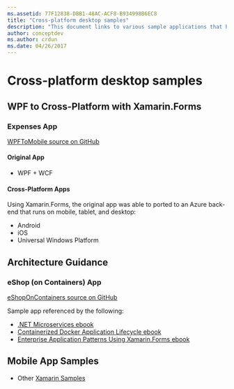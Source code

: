 ```yaml
---
ms.assetid: 77F12838-DBB1-48AC-ACF8-B934998B6EC8
title: "Cross-platform desktop samples"
description: "This document links to various sample applications that have been ported to run as cross-platform apps with Xamarin."
author: conceptdev
ms.author: crdun
ms.date: 04/26/2017
---
```


# Cross-platform desktop samples

## WPF to Cross-Platform with Xamarin.Forms

### Expenses App

[WPFToMobile source on GitHub](https://github.com/nishanil/WPFToMobile)

#### Original App

* WPF + WCF

#### Cross-Platform Apps

Using Xamarin.Forms, the original app was able to ported to an Azure
back-end that runs on mobile, tablet, and desktop:

* Android
* iOS
* Universal Windows Platform

## Architecture Guidance

### eShop (on Containers) App

[eShopOnContainers source on GitHub](https://github.com/dotnet-architecture/eShopOnContainers)

Sample app referenced by the following:

* [.NET Microservices ebook](https://aka.ms/microservicesebook)
* [Containerized Docker Application Lifecycle ebook](https://aka.ms/dockerlifecycleebook)
* [Enterprise Application Patterns Using Xamarin.Forms ebook](~/xamarin-forms/enterprise-application-patterns/index.md)

## Mobile App Samples

* Other [Xamarin Samples](https://docs.microsoft.com/samples/browse/?products=xamarin)
